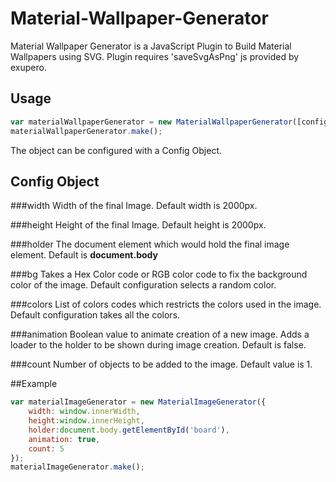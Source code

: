 # Material-Wallpaper-Generator
Material Wallpaper Generator is a JavaScript Plugin to Build Material Wallpapers using SVG. Plugin requires 'saveSvgAsPng' js provided by exupero.

## Usage

```js
var materialWallpaperGenerator = new MaterialWallpaperGenerator([config]);
materialWallpaperGenerator.make();
```

The object can be configured with a Config Object.

## Config Object
###width
Width of the final Image. Default width is 2000px.

###height
Height of the final Image. Default height is 2000px.

###holder
The document element which would hold the final image element. Default is **document.body**

###bg
Takes a Hex Color code or RGB color code to fix the background color of the image. Default configuration selects a random color.
  
###colors
List of colors codes which restricts the colors used in the image. Default configuration takes all the colors.
  
###animation
Boolean value to animate creation of a new image. Adds a loader to the holder to be shown during image creation. Default is false.

###count
Number of objects to be added to the image. Default value is 1.

##Example

```js
var materialImageGenerator = new MaterialImageGenerator({
	width: window.innerWidth,
	height:window.innerHeight,
	holder:document.body.getElementById('board'),
	animation: true,
	count: 5
});
materialImageGenerator.make();
```
